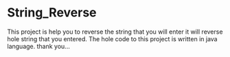 # String_Reverse
This project is help you to reverse the string that you will enter it will reverse hole string that you entered.
The hole code to this project is  written in  java language.
thank you...
